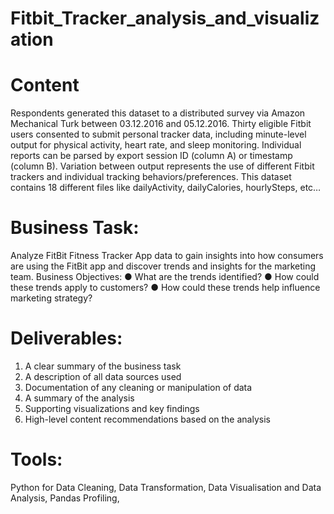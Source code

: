 # Fitbit_Tracker_analysis_and_visualization

# Content

Respondents generated this dataset to a distributed survey via Amazon Mechanical Turk between 03.12.2016 and 05.12.2016. Thirty eligible Fitbit users consented to submit personal tracker data, including minute-level output for physical activity, heart rate, and sleep monitoring. Individual reports can be parsed by export session ID (column A) or timestamp (column B). Variation between output represents the use of different Fitbit trackers and individual tracking behaviors/preferences. 
This dataset contains 18 different files like dailyActivity, dailyCalories, hourlySteps, etc…

# Business Task:
Analyze FitBit Fitness Tracker App data to gain insights into how consumers are using the FitBit app and discover trends and insights for the marketing team.
Business Objectives:
●	What are the trends identified?
●	How could these trends apply to customers?
●	How could these trends help influence marketing strategy?

# Deliverables:
1.	A clear summary of the business task
2.	A description of all data sources used
3.	Documentation of any cleaning or manipulation of data
4.	A summary of the analysis
5.	Supporting visualizations and key findings
6.	High-level content recommendations based on the analysis
# Tools:
Python for Data Cleaning, Data Transformation, Data Visualisation and Data Analysis,
Pandas Profiling, 



